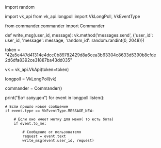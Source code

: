 import random

import vk_api
from vk_api.longpoll import VkLongPoll, VkEventType

from commander.commander import Commander


def write_msg(user_id, message):
    vk.method('messages.send', {'user_id': user_id, 'message': message, 'random_id': random.randint(0, 2048)})

token = "42a5e447d41314e4dcc0b89782429d8a6cea3b63304c8633d5390b8cfde2d6dfa8392ce31887ba43dd035"

vk = vk_api.VkApi(token=token)

longpoll = VkLongPoll(vk)

commander = Commander()

print("Бот запущен")
for event in longpoll.listen():

    # Если пришло новое сообщение
    if event.type == VkEventType.MESSAGE_NEW:

        # Если оно имеет метку для меня( то есть бота)
        if event.to_me:

            # Сообщение от пользователя
            request = event.text
            write_msg(event.user_id, request)